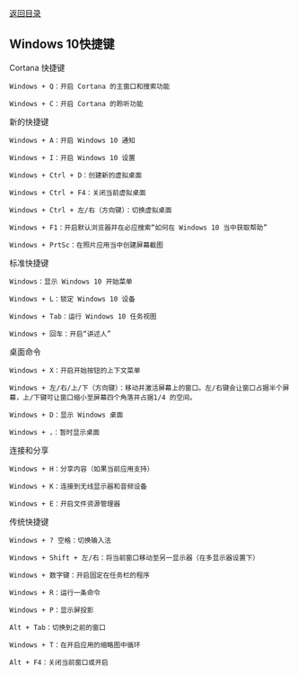 [返回目录](/catalogue.md)
## Windows 10快捷键
Cortana 快捷键

    Windows + Q：开启 Cortana 的主窗口和搜索功能

    Windows + C：开启 Cortana 的聆听功能

新的快捷键

    Windows + A：开启 Windows 10 通知

    Windows + I：开启 Windows 10 设置

    Windows + Ctrl + D：创建新的虚拟桌面

    Windows + Ctrl + F4：关闭当前虚拟桌面

    Windows + Ctrl + 左/右（方向键）：切换虚拟桌面

    Windows + F1：开启默认浏览器并在必应搜索“如何在 Windows 10 当中获取帮助”

    Windows + PrtSc：在照片应用当中创建屏幕截图

标准快捷键

    Windows：显示 Windows 10 开始菜单

    Windows + L：锁定 Windows 10 设备

    Windows + Tab：运行 Windows 10 任务视图

    Windows + 回车：开启“讲述人”

桌面命令

    Windows + X：开启开始按钮的上下文菜单

    Windows + 左/右/上/下（方向键）：移动并激活屏幕上的窗口。左/右键会让窗口占据半个屏幕，上/下键可让窗口缩小至屏幕四个角落并占据1/4 的空间。

    Windows + D：显示 Windows 桌面

    Windows + ，：暂时显示桌面

连接和分享

    Windows + H：分享内容（如果当前应用支持）

    Windows + K：连接到无线显示器和音频设备

    Windows + E：开启文件资源管理器

传统快捷键

    Windows + ? 空格：切换输入法

    Windows + Shift + 左/右：将当前窗口移动至另一显示器（在多显示器设置下）

    Windows + 数字键：开启固定在任务栏的程序

    Windows + R：运行一条命令

    Windows + P：显示屏投影

    Alt + Tab：切换到之前的窗口

    Windows + T：在开启应用的缩略图中循环

    Alt + F4：关闭当前窗口或开启